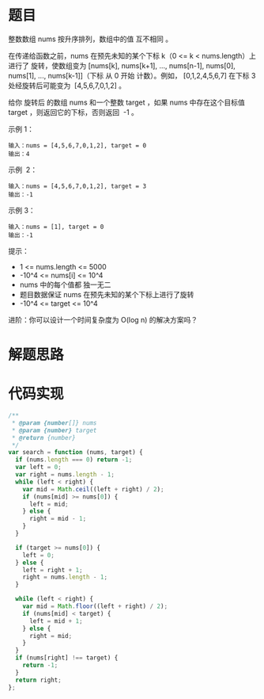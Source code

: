 # 题目

整数数组 nums 按升序排列，数组中的值 互不相同 。

在传递给函数之前，nums 在预先未知的某个下标 k（0 <= k < nums.length）上进行了 旋转，使数组变为 [nums[k], nums[k+1], ..., nums[n-1], nums[0], nums[1], ..., nums[k-1]]（下标 从 0 开始 计数）。例如， [0,1,2,4,5,6,7] 在下标 3 处经旋转后可能变为  [4,5,6,7,0,1,2] 。

给你 旋转后 的数组 nums 和一个整数 target ，如果 nums 中存在这个目标值 target ，则返回它的下标，否则返回  -1 。

示例 1：

```
输入：nums = [4,5,6,7,0,1,2], target = 0
输出：4
```

示例  2：

```
输入：nums = [4,5,6,7,0,1,2], target = 3
输出：-1
```

示例 3：

```
输入：nums = [1], target = 0
输出：-1
```

提示：

- 1 <= nums.length <= 5000
- -10^4 <= nums[i] <= 10^4
- nums 中的每个值都 独一无二
- 题目数据保证 nums 在预先未知的某个下标上进行了旋转
- -10^4 <= target <= 10^4

进阶：你可以设计一个时间复杂度为 O(log n) 的解决方案吗？

# 解题思路

# 代码实现

```javascript
/**
 * @param {number[]} nums
 * @param {number} target
 * @return {number}
 */
var search = function (nums, target) {
  if (nums.length === 0) return -1;
  var left = 0;
  var right = nums.length - 1;
  while (left < right) {
    var mid = Math.ceil((left + right) / 2);
    if (nums[mid] >= nums[0]) {
      left = mid;
    } else {
      right = mid - 1;
    }
  }

  if (target >= nums[0]) {
    left = 0;
  } else {
    left = right + 1;
    right = nums.length - 1;
  }

  while (left < right) {
    var mid = Math.floor((left + right) / 2);
    if (nums[mid] < target) {
      left = mid + 1;
    } else {
      right = mid;
    }
  }
  if (nums[right] !== target) {
    return -1;
  }
  return right;
};
```
